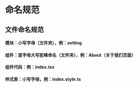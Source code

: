 # 命名规范

## 文件命名规范
#### 模块：小写字母（文件夹），例：setting
#### 组件：首字母大写驼峰命名（文件夹），例：About（关于我们页面）
#### 组件代码：例：index.tsx
#### 样式表：小写字母，例：index.style.ts
